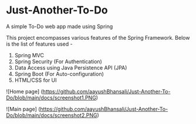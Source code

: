 # Just-Another-To-Do
A simple To-Do web app made using Spring

This project encompasses various features of the Spring Framework.
Below is the list of features used -

1. Spring MVC
2. Spring Security (For Authentication)
3. Data Access using Java Persistence API (JPA)
4. Spring Boot (For Auto-configuration)
5. HTML/CSS for UI

![Home page] (https://github.com/aayushBhansali/Just-Another-To-Do/blob/main/docs/screenshot1.PNG)

![Main page] (https://github.com/aayushBhansali/Just-Another-To-Do/blob/main/docs/screenshot2.PNG)
